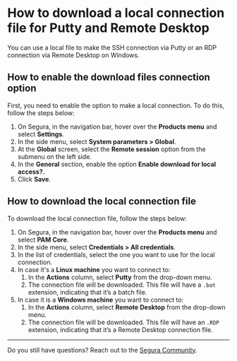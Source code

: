 # How to download a local connection file for Putty and Remote Desktop

You can use a local file to make the SSH connection via Putty or an RDP connection via Remote Desktop on Windows.

## How to enable the download files connection option

First, you need to enable the option to make a local connection. To do this, follow the steps below:

1. On Segura, in the navigation bar, hover over the **Products menu** and select **Settings**.
2. In the side menu, select **System parameters > Global**.
3. At the **Global** screen, select the **Remote session** option from the submenu on the left side.
4. In the **General** section, enable the option **Enable download for local access?.**
5. Click **Save**.

## How to download the local connection file

To download the local connection file, follow the steps below:

1. On Segura, in the navigation bar, hover over the **Products menu** and select **PAM Core**.
2. In the side menu, select **Credentials > All credentials**.
3. In the list of credentials, select the one you want to use for the local connection.
4. In case it's a **Linux machine** you want to connect to:
    1. In the **Actions** column, select **Putty** from the drop-down menu.
    2. The connection file will be downloaded. This file will have a `.bat` extension, indicating that it’s a batch file.
5. In case it is a **Windows machine** you want to connect to:
    1. In the **Actions** column, select **Remote Desktop** from the drop-down menu.
    2. The connection file will be downloaded. This file will have an `.RDP` extension, indicating that it’s a Remote Desktop connection file.

---

Do you still have questions? Reach out to the [Segura Community](https://community.Segura.io/).